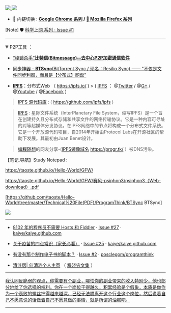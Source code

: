 <p>
  <a href="https://github.com/taoste/taoste.github.io/issues/1" title="[Note] : 🛡️ 科学上网 / hosts · Issue #1 · taoste/taoste.github.io">
  <img src="https://img.shields.io/badge/科学上网-拯救智商-brightgreen.svg"/> </a>
  <a href="https://github.com/taoste/Hello-World/tree/master/GFW" title="[Note] : 🛡️ 科学上网-拯救智商"> 
  <img src="https://img.shields.io/badge/戒急用忍-苦撑待变-brightgreen.svg"/></a>
</p>

- 🔄 内链切换 : **[Google Chrome 系列](https://github.com/taoste/Hello-World/tree/master/Tools/Google%20Chrome) / 
[🦊 Mozilla Firefox 系列](https://github.com/taoste/Hello-World/tree/master/Tools/Mozilla%20Firefox)**


[Note] 🛡️ [科学上网 系列 · Issue #1](https://github.com/taoste/taoste.github.io/issues/1) 

-------------------------------------------------------------------

 💗  P2P工具 ：
 
- [“棱镜杀手”**比特信(Bitmessage)--去中心P2P加密通信软件**](https://github.com/taoste/Hello-World/tree/master/Tools/P2P%E5%B7%A5%E5%85%B7) 

- [同步神器 - **BTSync**(BitTorrent Sync / 现名：Resilio Sync) —— "不仅是文件同步利器，而且是【分布式】网盘"](https://github.com/taoste/Hello-World/tree/master/Technical%20File(PDF)/ProgramThink/BTSync) 
 
 - [**IPFS**](https://ipfs.io/)：分布式Web （ https://ipfs.io/ ) > ( [IPFS](https://ipfs.io/) ： @[Twitter](https://twitter.com/ipfsbot) / @[G+](https://plus.google.com/108638684245894749879) / @[Youtube](https://www.youtube.com/channel/UCdjsUXJ3QawK4O5L1kqqsew) / @[Facebook](https://www.facebook.com/sharer/sharer.php?u=https://ipfs.io) )
 
>  [IPFS 源代码库](https://github.com/ipfs/ipfs) :	( https://github.com/ipfs/ipfs )

>  [IPFS](https://zh.wikipedia.org/zh-hans/%E6%98%9F%E9%99%85%E6%96%87%E4%BB%B6%E7%B3%BB%E7%BB%9F) : 星际文件系统（InterPlanetary File System，缩写IPFS）是一个旨在创建持久且分布式存储和共享文件的网络传输协议。它是一种内容可寻址的对等超媒体分发协议。在IPFS网络中的节点将构成一个分布式文件系统。它是一个开放源代码项目，自2014年开始由Protocol Labs在开源社区的帮助下发展。其最初由Juan Benet设计。

> [编程随想](https://program-think.blogspot.com/)的网友分享-([IPFS镜像域名](https://progr.tk/) https://progr.tk/ ）被DNS污染。
 
【笔记.导航】Study Notepad :

https://taoste.github.io/Hello-World/GFW/

https://taoste.github.io/Hello-World/GFW/赛风-psiphon3/psiphon3（Web-download）.pdf

[https://github.com/taoste/Hello-World/tree/master/Technical%20File(PDF)/ProgramThink/BTSync BTSync]

<img src="httphttps://github.com/taoste/Hello-World/blob/master/GFW/%E8%BF%91%E8%A7%86%E7%9C%BC%E7%9A%84%E6%88%90%E5%9B%A0.jpg?raw=true"/>

------------------------

- [8102 年的程序员不需要 Hosts 和 Fiddler](https://github.com/kaiye/kaiye.github.com/issues/27) · [Issue #27](https://github.com/kaiye/kaiye.github.com/issues/27) · [kaiye/kaiye.github.com](https://github.com/kaiye/kaiye.github.com/)

- [关于疫苗的四点常识（家长必看）](https://github.com/kaiye/kaiye.github.com/issues/25) · [Issue #25](https://github.com/kaiye/kaiye.github.com/issues/25) · [kaiye/kaiye.github.com](https://github.com/kaiye/kaiye.github.com/)

- [有没有那个制作电子书的脚本？](https://github.com/posclegom/programthink/issues/2) · [Issue #2](https://github.com/posclegom/programthink/issues/2) · [posclegom/programthink](https://github.com/posclegom/programthink/issues/2)

- [清涟居| 何清涟个人主页](https://heqinglian.net/) （ [程晓农文集](https://heqinglian.net/%E7%A8%8B%E6%99%93%E5%86%9C%E6%96%87%E9%9B%86/) ）
-------------------------------------------------------------------------------

<a href="https://twitter.com/0792z/status/1150922079761522689">我认同反脆弱的观点，你需要有个副业，哪怕你的副业带来的收入特别少，他也部分地给了你选择的权利。你在一个岗位干得越久，积累经验是个假象，本质是你作为一个衰败的螺丝拧得越来越深，已经无法脱离开这个行业这个岗位，然后说着自己不愿意说的话做着自己不愿意做的事情，就是所谓的油腻吧。</a>

-------------------------------------------------------------------------------

